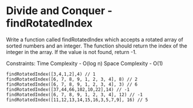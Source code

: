 <h1>Divide and Conquer - findRotatedIndex</h1>
<p>Write a function called findRotatedIndex which accepts a rotated array of sorted numbers and an integer. The function should return the index of the integer in the array. If the value is not found, return -1.</p>

Constraints:
Time Complexity - O(log n)
Space Complexity - O(1)

```
findRotatedIndex([3,4,1,2],4) // 1
findRotatedIndex([6, 7, 8, 9, 1, 2, 3, 4], 8) // 2
findRotatedIndex([6, 7, 8, 9, 1, 2, 3, 4], 3) // 6
findRotatedIndex([37,44,66,102,10,22],14) // -1
findRotatedIndex([6, 7, 8, 9, 1, 2, 3, 4], 12) // -1
findRotatedIndex([11,12,13,14,15,16,3,5,7,9], 16) // 5
```
